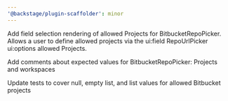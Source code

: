 ```yaml
---
'@backstage/plugin-scaffolder': minor
---
```


Add field selection rendering of allowed Projects for BitbucketRepoPicker. Allows a user to define allowed projects via the ui:field RepoUrlPicker ui:options allowed Projects.

Add comments about expected values for BitbucketRepoPicker: Projects and workspaces

Update tests to cover null, empty list, and list values for allowed Bitbucket projects
